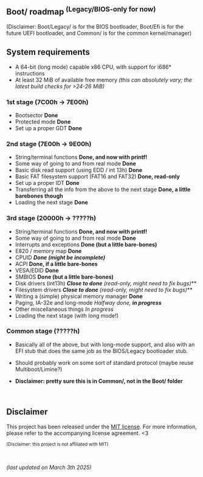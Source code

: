 ## Boot/ roadmap <sup>(Legacy/BIOS-only for now)</sup>

(Disclaimer: Boot/Legacy/ is for the BIOS bootloader, Boot/Efi is for the
future UEFI bootloader, and Common/ is for the common kernel/manager)

## System requirements

- A 64-bit (long mode) capable x86 CPU, with support for i686* instructions
- At least 32 MiB of available free memory *(this can absolutely vary; the latest build checks for >24-26 MiB)*

### 1st stage (7C00h -> 7E00h)

- Bootsector **Done**
- Protected mode **Done**
- Set up a proper GDT **Done**

### 2nd stage (7E00h -> 9E00h)

- String/terminal functions **Done, and now with printf!**
- Some way of going to and from real mode **Done**
- Basic disk read support (using EDD / int 13h) **Done**
- Basic FAT filesystem support (FAT16 and FAT32) **Done, read-only**
- Set up a proper IDT **Done**
- Transferring all the info from the above to the next stage **Done, a little barebones though**
- Loading the next stage **Done**

### 3rd stage (20000h -> ?????h)

- String/terminal functions **Done, and now with printf!**
- Some way of going to and from real mode **Done**
- Interrupts and exceptions **Done (but a little bare-bones)**
- E820 / memory map **Done**
- CPUID ***Done (might be incomplete)***
- ACPI **Done, if a little bare-bones**
- VESA/EDID **Done**
- SMBIOS **Done (but a little bare-bones)**
- Disk drivers (int13h) ***Close to done** (read-only, might need to fix bugs)***
- Filesystem drivers ***Close to done** (read-only, might need to fix bugs)***
- Writing a (simple) physical memory manager **Done**
- Paging, IA-32e and long-mode *Halfway done,* ***in progress***
- Other miscellaneous things *In progress*
- Loading the next stage (with long mode!)

### Common stage (?????h)

- Basically all of the above, but with long-mode support, and also with an EFI stub that
does the same job as the BIOS/Legacy bootloader stub.

- Should probably work on some sort of standard protocol (maybe reuse Multiboot/Limine?)

- **Disclaimer: pretty sure this is in Common/, not in the Boot/ folder**

&nbsp;

## Disclaimer

This project has been released under the [MIT license](https://choosealicense.com/licenses/mit/).
For more information, please refer to the accompanying license agreement. <3

<sub>(Disclaimer: this project is not affiliated with MIT)</sub>

&nbsp;

*(last updated on March 3th 2025)*
